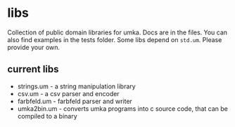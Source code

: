 # libs
Collection of public domain libraries for umka. Docs are in the files. You can also find examples in the tests folder. Some libs depend on `std.um`. Please provide your own.

## current libs

- strings.um  - a string manipulation library
- csv.um      - a csv parser and encoder
- farbfeld.um - farbfeld parser and writer
- umka2bin.um - converts umka programs into c source code, that can be compiled to a binary
